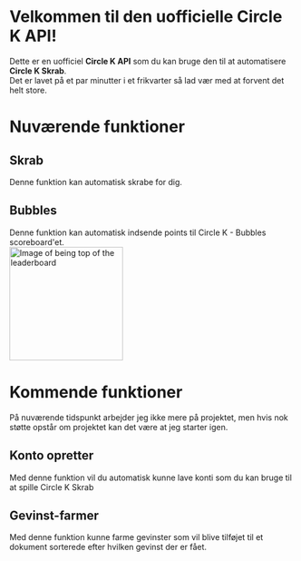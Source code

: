 # Velkommen til den uofficielle Circle K API!

Dette er en uofficiel **Circle K API** som du kan bruge den til at automatisere **Circle K Skrab**.  
Det er lavet på et par minutter i et frikvarter så lad vær med at forvent det helt store.

# Nuværende funktioner
## Skrab

Denne funktion kan automatisk skrabe for dig.

## Bubbles
Denne funktion kan automatisk indsende points til Circle K - Bubbles scoreboard'et.    
<img src="https://imgur.com/qqfh7SJ.png" alt="Image of being top of the leaderboard" width="200"/>
    
# Kommende funktioner
På nuværende tidspunkt arbejder jeg ikke mere på projektet, men hvis nok støtte opstår om projektet kan det være at jeg starter igen.
## Konto opretter
Med denne funktion vil du automatisk kunne lave konti som du kan bruge til at spille Circle K Skrab
## Gevinst-farmer
Med denne funktion kunne farme gevinster som vil blive tilføjet til et dokument sorterede efter hvilken gevinst der er fået.
